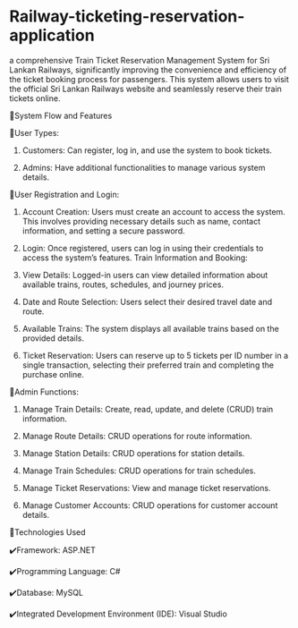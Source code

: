 # Railway-ticketing-reservation-application
a comprehensive Train Ticket Reservation Management System for Sri Lankan Railways, significantly improving the convenience and efficiency of the ticket booking process for passengers. This system allows users to visit the official Sri Lankan Railways website and seamlessly reserve their train tickets online.


 🚀System Flow and Features

🔻User Types:

 1. Customers: Can register, log in, and use the system to book tickets.

 2. Admins: Have additional functionalities to manage various system details.


🔻User Registration and Login:

 1. Account Creation: Users must create an account to access the system. This involves providing necessary details such as name, contact information, and setting a secure password.

 2. Login: Once registered, users can log in using their credentials to access the system’s features.
Train Information and Booking:

 3. View Details: Logged-in users can view detailed information about available trains, routes, schedules, and journey prices.

 4. Date and Route Selection: Users select their desired travel date and route.

 5. Available Trains: The system displays all available trains based on the provided details.

 6. Ticket Reservation: Users can reserve up to 5 tickets per ID number in a single transaction, selecting their preferred train and completing the purchase online.


🔻Admin Functions:

 1. Manage Train Details: Create, read, update, and delete (CRUD) train information.

 2. Manage Route Details: CRUD operations for route information.

 3. Manage Station Details: CRUD operations for station details.

 4. Manage Train Schedules: CRUD operations for train schedules.

 5. Manage Ticket Reservations: View and manage ticket reservations.

 6. Manage Customer Accounts: CRUD operations for customer account details.


 🚀Technologies Used

✔️Framework: ASP.NET

✔️Programming Language: C#

✔️Database: MySQL

✔️Integrated Development Environment (IDE): Visual Studio






